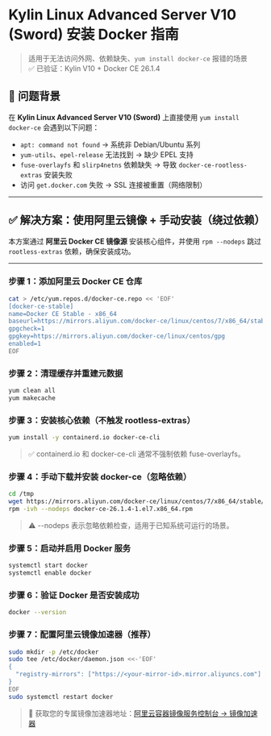 # Kylin Linux Advanced Server V10 (Sword) 安装 Docker 指南

> 适用于无法访问外网、依赖缺失、`yum install docker-ce` 报错的场景  
> ✅ 已验证：Kylin V10 + Docker CE 26.1.4

## 📌 问题背景

在 **Kylin Linux Advanced Server V10 (Sword)** 上直接使用 `yum install docker-ce` 会遇到以下问题：

- `apt: command not found` → 系统非 Debian/Ubuntu 系列
- `yum-utils`、`epel-release` 无法找到 → 缺少 EPEL 支持
- `fuse-overlayfs` 和 `slirp4netns` 依赖缺失 → 导致 `docker-ce-rootless-extras` 安装失败
- 访问 `get.docker.com` 失败 → SSL 连接被重置（网络限制）

---

## ✅ 解决方案：使用阿里云镜像 + 手动安装（绕过依赖）

本方案通过 **阿里云 Docker CE 镜像源** 安装核心组件，并使用 `rpm --nodeps` 跳过 `rootless-extras` 依赖，确保安装成功。

---

### 步骤 1：添加阿里云 Docker CE 仓库

```bash
cat > /etc/yum.repos.d/docker-ce.repo << 'EOF'
[docker-ce-stable]
name=Docker CE Stable - x86_64
baseurl=https://mirrors.aliyun.com/docker-ce/linux/centos/7/x86_64/stable/
gpgcheck=1
gpgkey=https://mirrors.aliyun.com/docker-ce/linux/centos/gpg
enabled=1
EOF
```

### 步骤 2：清理缓存并重建元数据

```bash
yum clean all
yum makecache
```

### 步骤 3：安装核心依赖（不触发 rootless-extras）

```bash
yum install -y containerd.io docker-ce-cli
```

> ✅ containerd.io 和 docker-ce-cli 通常不强制依赖 fuse-overlayfs。

### 步骤 4：手动下载并安装 docker-ce（忽略依赖）

```bash
cd /tmp
wget https://mirrors.aliyun.com/docker-ce/linux/centos/7/x86_64/stable/Packages/docker-ce-26.1.4-1.el7.x86_64.rpm
rpm -ivh --nodeps docker-ce-26.1.4-1.el7.x86_64.rpm
```

> ⚠️ --nodeps 表示忽略依赖检查，适用于已知系统可运行的场景。

### 步骤 5：启动并启用 Docker 服务

```bash
systemctl start docker
systemctl enable docker
```

### 步骤 6：验证 Docker 是否安装成功

```bash
docker --version
```

### 步骤 7：配置阿里云镜像加速器（推荐）

```bash
sudo mkdir -p /etc/docker
sudo tee /etc/docker/daemon.json <<-'EOF'
{
  "registry-mirrors": ["https://<your-mirror-id>.mirror.aliyuncs.com"]
}
EOF
sudo systemctl restart docker
```

> 🔗 获取您的专属镜像加速器地址：[阿里云容器镜像服务控制台 → 镜像加速器](https://cr.console.aliyun.com/cn-hangzhou/instances/mirrors)
